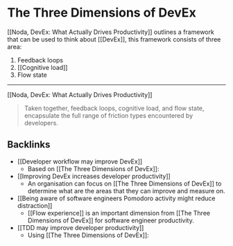 # The Three Dimensions of DevEx
[[Noda, DevEx: What Actually Drives Productivity]] outlines a framework that can be used to think about [[DevEx]], this framework consists of three area:

1. Feedback loops
2. [[Cognitive load]]
3. Flow state
---
[[Noda, DevEx: What Actually Drives Productivity]]
> Taken together, feedback loops, cognitive load, and flow state, encapsulate the full range of friction types encountered by developers.

## Backlinks
* [[Developer workflow may improve DevEx]]
	* Based on [[The Three Dimensions of DevEx]]:
* [[Improving DevEx increases developer productivity]]
	* An organisation can focus on [[The Three Dimensions of DevEx]] to determine what are the areas that they can improve and measure on.
* [[Being aware of software engineers Pomodoro activity might reduce distraction]]
	* [[Flow experience]] is an important dimension from [[The Three Dimensions of DevEx]] for software engineer productivity.
* [[TDD may improve developer productivity]]
	* Using [[The Three Dimensions of DevEx]]:

<!-- #evergreen -->

<!-- {BearID:4F7C13C7-7BE2-4C9E-9A3F-C85B5F56AC97-46535-0000034F06383AE8} -->
